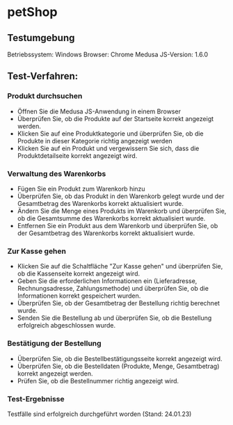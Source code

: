 # petShop

## Testumgebung
Betriebssystem: Windows
Browser: Chrome
Medusa JS-Version: 1.6.0

## Test-Verfahren:
### Produkt durchsuchen

- Öffnen Sie die Medusa JS-Anwendung in einem Browser
- Überprüfen Sie, ob die Produkte auf der Startseite korrekt angezeigt werden.
- Klicken Sie auf eine Produktkategorie und überprüfen Sie, ob die Produkte in dieser Kategorie richtig angezeigt werden
- Klicken Sie auf ein Produkt und vergewissern Sie sich, dass die Produktdetailseite korrekt angezeigt wird.

### Verwaltung des Warenkorbs

- Fügen Sie ein Produkt zum Warenkorb hinzu
- Überprüfen Sie, ob das Produkt in den Warenkorb gelegt wurde und der Gesamtbetrag des Warenkorbs korrekt aktualisiert wurde.
- Ändern Sie die Menge eines Produkts im Warenkorb und überprüfen Sie, ob die Gesamtsumme des Warenkorbs korrekt aktualisiert wurde.
- Entfernen Sie ein Produkt aus dem Warenkorb und überprüfen Sie, ob der Gesamtbetrag des Warenkorbs korrekt aktualisiert wurde.

### Zur Kasse gehen

- Klicken Sie auf die Schaltfläche "Zur Kasse gehen" und überprüfen Sie, ob die Kassenseite korrekt angezeigt wird.
- Geben Sie die erforderlichen Informationen ein (Lieferadresse, Rechnungsadresse, Zahlungsmethode) und überprüfen Sie, ob die Informationen korrekt gespeichert wurden.
- Überprüfen Sie, ob der Gesamtbetrag der Bestellung richtig berechnet wurde.
- Senden Sie die Bestellung ab und überprüfen Sie, ob die Bestellung erfolgreich abgeschlossen wurde.

### Bestätigung der Bestellung

- Überprüfen Sie, ob die Bestellbestätigungsseite korrekt angezeigt wird.
- Überprüfen Sie, ob die Bestelldaten (Produkte, Menge, Gesamtbetrag) korrekt angezeigt werden.
- Prüfen Sie, ob die Bestellnummer richtig angezeigt wird.

### Test-Ergebnisse
Testfälle sind erfolgreich durchgeführt worden (Stand: 24.01.23)
